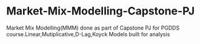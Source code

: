 # Market-Mix-Modelling-Capstone-PJ
Market Mix Modelling(MMM) done as part of Capstone PJ for PGDDS course.Linear,Mutiplicative,D-Lag,Koyck Models built for analysis
